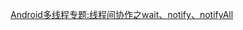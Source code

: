 [Android多线程专题:线程间协作之wait、notify、notifyAll](https://blog.csdn.net/qq_30359699/article/details/107252912?%3E)

